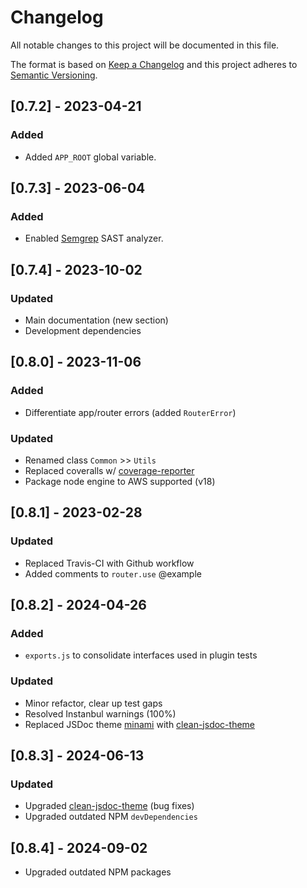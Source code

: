 # Changelog

All notable changes to this project will be documented in this file.

The format is based on [Keep a Changelog](https://keepachangelog.com/en/1.0.0) and this project adheres to [Semantic Versioning](https://semver.org/spec/v2.0.0.html).

## [0.7.2] - 2023-04-21

### Added

- Added `APP_ROOT` global variable.

## [0.7.3] - 2023-06-04

### Added

- Enabled [Semgrep](https://semgrep.dev) SAST analyzer.

## [0.7.4] - 2023-10-02

### Updated

- Main documentation (new section)
- Development dependencies

## [0.8.0] - 2023-11-06

### Added

- Differentiate app/router errors (added `RouterError`)

### Updated

- Renamed class `Common` >> `Utils`
- Replaced coveralls w/ [coverage-reporter](https://github.com/coverallsapp/coverage-reporter)
- Package node engine to AWS supported (v18)

## [0.8.1] - 2023-02-28

### Updated

- Replaced Travis-CI with Github workflow
- Added comments to `router.use` @example

## [0.8.2] - 2024-04-26

### Added

- `exports.js` to consolidate interfaces used in plugin tests

### Updated

- Minor refactor, clear up test gaps
- Resolved Instanbul warnings (100%)
- Replaced JSDoc theme [minami](https://github.com/Nijikokun/minami) with [clean-jsdoc-theme](https://github.com/ankitskvmdam/clean-jsdoc-theme)

## [0.8.3] - 2024-06-13

### Updated

- Upgraded [clean-jsdoc-theme](https://github.com/ankitskvmdam/clean-jsdoc-theme) (bug fixes)
- Upgraded outdated NPM `devDependencies`

## [0.8.4] - 2024-09-02

- Upgraded outdated NPM packages
